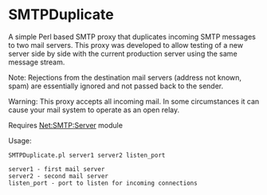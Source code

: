 # SMTPDuplicate
A simple Perl based SMTP proxy that duplicates incoming SMTP messages to two mail servers.  This proxy was developed to allow testing of a new server side by side with the current production server using the same message stream.

Note: Rejections from the destination mail servers (address not known, spam) are essentially ignored and not passed back to the sender.

Warning: This proxy accepts all incoming mail.  In some circumstances it can cause your mail system to operate as an open relay. 


Requires [Net:SMTP:Server](http://search.cpan.org/~macgyver/SMTP-Server-1.1/Server.pm) module


Usage:

    SMTPDuplicate.pl server1 server2 listen_port

    server1 - first mail server
    server2 - second mail server
    listen_port - port to listen for incoming connections
    
    
